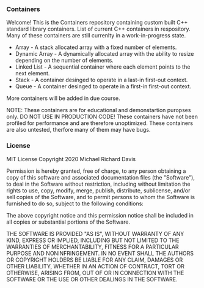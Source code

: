 ### Containers
Welcome! This is the Containers repository containing custom built C++ standard library containers.
List of current C++ containers in respository. Many of these containers are still currenlty in a work-in-progress state.
* Array - A stack allocated array with a fixed number of elements. 
* Dynamic Array - A dynamically allocated array with the ability to resize depending on the number of elements. 
* Linked List - A sequential container where each element points to the next element.
* Stack - A container desinged to operate in a last-in first-out context.
* Queue - A container desinged to operate in a first-in first-out context.

More containers will be added in due course. 

NOTE: These containers are for educational and demonstartion puropses only. DO NOT USE IN PRODUCTION CODE!
These containers have not been profiled for performance and are therefore unoptimized. These containers are also untested, therfore many of them may have bugs.
### License
MIT License
Copyright 2020 Michael Richard Davis

Permission is hereby granted, free of charge, to any person obtaining a copy of this software and associated documentation files (the "Software"), to deal in the Software without restriction, including without limitation the rights to use, copy, modify, merge, publish, distribute, sublicense, and/or sell copies of the Software, and to permit persons to whom the Software is furnished to do so, subject to the following conditions:

The above copyright notice and this permission notice shall be included in all copies or substantial portions of the Software.

THE SOFTWARE IS PROVIDED "AS IS", WITHOUT WARRANTY OF ANY KIND, EXPRESS OR IMPLIED, INCLUDING BUT NOT LIMITED TO THE WARRANTIES OF MERCHANTABILITY, FITNESS FOR A PARTICULAR PURPOSE AND NONINFRINGEMENT. IN NO EVENT SHALL THE AUTHORS OR COPYRIGHT HOLDERS BE LIABLE FOR ANY CLAIM, DAMAGES OR OTHER LIABILITY, WHETHER IN AN ACTION OF CONTRACT, TORT OR OTHERWISE, ARISING FROM, OUT OF OR IN CONNECTION WITH THE SOFTWARE OR THE USE OR OTHER DEALINGS IN THE SOFTWARE.